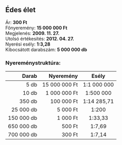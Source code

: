 ## Édes élet

Ár: **300 Ft**<br/>
Főnyeremény: **15 000 000 Ft**<br/>
Megjelenés: **2009. 11. 27.**<br/>
Utolsó értékesítés: **2012. 04. 27.**<br/>
Nyerési esély: **1:3,28**<br/>
Kibocsátott darabszám: **5 000 000 db**<br/>

### Nyereménystruktúra:
Darab|Nyeremény|Esély
---:|---:|:---:
5 db|15 000 000 Ft|1:1 000 000
10 db|1 000 000 Ft|1:500 000
350 db|100 000 Ft|1:14 285,71
25 000 db|5 000 Ft|1:200
150 000 db|1 000 Ft|1:33,33
650 000 db|500 Ft|1:7,69
700 000 db|300 Ft|1:7,14
